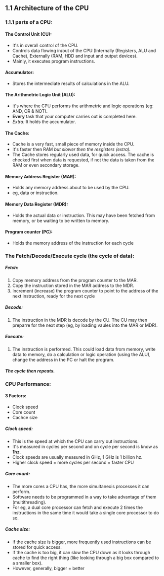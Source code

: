 ## 1.1 Architecture of the CPU  


### 1.1.1 parts of a CPU:

#### The Control Unit (CU):
* It's in overall control of the CPU. 
* Controls data flowing in/out of the CPU (Internally
(Registers, ALU and Cache), Externally
(RAM, HDD and input and output
devices).
* Mainly, it executes program instructions.

#### Accumulator:
* Stores the intermediate results of calculations in the ALU.

#### The Arithmetric Logic Unit (ALU):
* It's where the CPU performs the arithmetric and logic operations (eg: AND, OR & NOT).
* **Every** task that your computer carries out is completed here.
* *Extra:* It holds the accumulator.

#### The Cache:
* Cache is a very fast, small piece of memory inside the CPU. 
* It's faster then RAM *but slower then the resgisters (extra).*
* The Cache stores regularly used data,
for quick access. The cache is checked
first when data is requested, if not the
data is taken from the RAM or even secondary storage.

#### Memory Address Register (MAR):
* Holds any memory address about to be used by the CPU.
* eg, data or instruction.

#### Memory Data Register (MDR):
* Holds the actual data or instruction. This may have been fetched from memory, or be waiting to be written to memory.

#### Program counter (PC):
* Holds the memory address of the instruction for each cycle

### The Fetch/Decode/Execute cycle (the cycle of data):
##### Fetch:
1. Copy memory address from the program counter to the MAR.
2. Copy the instruction stored in the MAR address to the MDR.
3. Increment (increase) the program counter to point to the address of the next instruction, ready for the next cycle
##### Decode:
1. The instruction in the MDR is decode by the CU. The CU may then preparre for the next step (eg, by loading vaules into the MAR or MDR).
##### Execute:
1. The instruction is performed. This could load data from memory, write data to memory, do a calculation or logic operation (using the ALU), change the address in the PC or halt the program.
##### The cycle then repeats.

### CPU Performance:
#### 3 Factors:
* Clock speed
* Core count
* Cachce size

##### Clock speed:
* This is the speed at which the CPU can carry out instructions.
* It's measured in cycles per second and on cycle per second is know as **1hz**.
* Clock speeds are usually measured in GHz, 1 GHz is 1 billion hz.
* Higher clock speed = more cycles per second = faster CPU

##### Core count:
* The more cores a CPU has, the more simultaneois processes it can perform.  
* Software needs to be programmed in a way to take advantage of them (multithreading).  
* For eg, a dual core processor can fetch and execute 2 times the instructions in the same time it would take a single core processor to do so.

##### Cache size:
* If the cache size is bigger, more frequently used instructions can be stored for quick access.
* If the cache is too big, it can slow the CPU down as it looks through cache to find the right thing (like looking through a big box compared to a smaller box).
* However, generally, bigger = better